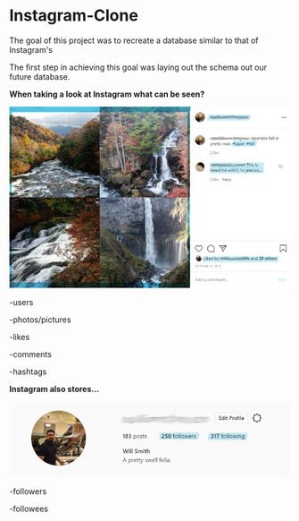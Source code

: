# Instagram-Clone

The goal of this project was to recreate a database similar to that of Instagram's 

The first step in achieving this goal was laying out the schema out our future database.

**When taking a look at Instagram what can be seen?**


![](Images/Image%20Section.jpg)


-users

-photos/pictures

-likes

-comments

-hashtags


**Instagram also stores...**


![](Images/User%20Section.jpg)


-followers

-followees



